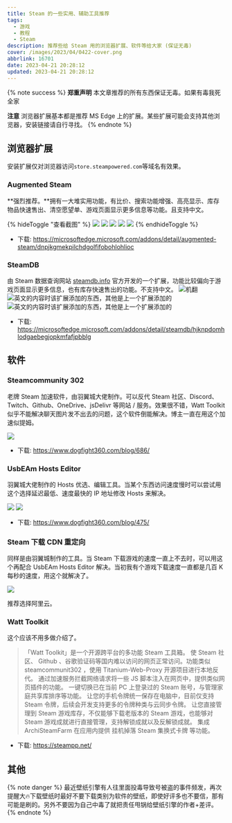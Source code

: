 ```yaml
---
title: Steam 的一些实用、辅助工具推荐
tags:
  - 游戏
  - 教程
  - Steam
description: 推荐些给 Steam 用的浏览器扩展、软件等给大家 (保证无毒)
cover: /images/2023/04/0422-cover.png
abbrlink: 16701
date: 2023-04-21 20:28:12
updated: 2023-04-21 20:28:12
---
```


{% note success %}
**郑重声明**
本文章推荐的所有东西保证无毒。如果有毒我死全家

**注意**
浏览器扩展基本都是推荐 MS Edge 上的扩展。某些扩展可能会支持其他浏览器，安装链接请自行寻找。
{% endnote %}

## 浏览器扩展
安装扩展仅对浏览器访问`store.steampowered.com`等域名有效果。

### Augmented Steam
**强烈推荐。**拥有一大堆实用功能，有比价、搜索功能增强、高亮显示、库存物品快速售出、清空愿望单、游戏页面显示更多信息等功能。且支持中文。

{% hideToggle "查看截图" %}
![](/images/2023/04/QQ截图20230421203655.png)
![](/images/2023/04/QQ截图20230421203739.png)
![](/images/2023/04/QQ截图20230421203839.png)
![](/images/2023/04/QQ截图20230421203907.png)
![](/images/2023/04/QQ截图20230421204015.png)
{% endhideToggle %}

* 下载: https://microsoftedge.microsoft.com/addons/detail/augmented-steam/dnpjkgmekpilchdgolfifobohlohlioc

### SteamDB
由 Steam 数据查询网站 [steamdb.info](https://steamdb.info) 官方开发的一个扩展，功能比较偏向于游戏页面显示更多信息，也有库存快速售出的功能。不支持中文。
![机翻](/images/2023/04/QQ截图20230421204205.png)
![英文的内容时该扩展添加的东西，其他是上一个扩展添加的](/images/2023/04/QQ截图20230421204342.png)
![英文的内容时该扩展添加的东西，其他是上一个扩展添加的](/images/2023/04/QQ截图20230421204410.png)

* 下载: https://microsoftedge.microsoft.com/addons/detail/steamdb/hjknpdomhlodgaebegjopkmfafjpbblg

## 软件
### Steamcommunity 302
老牌 Steam 加速软件，由羽翼城大佬制作。可以反代 Steam 社区、Discord、Twitch、Github、OneDrive、jsDelivr 等网站 / 服务。效果很不错，Watt Toolkit 似乎不能解决聊天图片发不出去的问题，这个软件倒能解决。博主一直在用这个加速似提姆。

![](/images/2023/04/QQ截图20230421205533.png)

* 下载: https://www.dogfight360.com/blog/686/

### UsbEAm Hosts Editor
羽翼城大佬制作的 Hosts 优选、编辑工具。当某个东西访问速度慢时可以尝试用这个选择延迟最低、速度最快的 IP 地址修改 Hosts 来解决。

![](/images/2023/04/屏幕截图-2023-04-21-210154.png)
![](/images/2023/04/QQ截图20230421210304.png)

* 下载: https://www.dogfight360.com/blog/475/

### Steam 下载 CDN 重定向
同样是由羽翼城制作的工具。当 Steam 下载游戏的速度一直上不去时，可以用这个再配合 UsbEAm Hosts Editor 解决。当初我有个游戏下载速度一直都是几百 K 每秒的速度，用这个就解决了。

![](/images/2023/04/QQ截图20230421210606.png)

推荐选择阿里云。

### Watt Toolkit
这个应该不用多做介绍了。

> 「Watt Toolkit」是一个开源跨平台的多功能 Steam 工具箱。
> 使 Steam 社区、 Github 、谷歌验证码等国内难以访问的网页正常访问。功能类似 steamcommunit302 ，使用 Titanium-Web-Proxy 开源项目进行本地反代。
> 通过加速服务拦截网络请求将一些 JS 脚本注入在网页中，提供类似网页插件的功能。
> 一键切换已在当前 PC 上登录过的 Steam 账号，与管理家庭共享库排序等功能。
> 让您的手机令牌统一保存在电脑中，目前仅支持 Steam 令牌，后续会开发支持更多的令牌种类与云同步令牌。
> 让您直接管理到 Steam 游戏库存，不仅能够下载老版本的 Steam 游戏，也能够对 Steam 游戏成就进行直接管理，支持解锁成就以及反解锁成就。
> 集成 ArchiSteamFarm 在应用内提供 挂机掉落 Steam 集换式卡牌 等功能。

* 下载: https://steampp.net/

## 其他
{% note danger %}
最近壁纸引擎有人往里面投毒导致号被盗的事件频发，再次提醒大🔥下载壁纸时最好不要下载类别为软件的壁纸，即使好评多也不要信，那有可能是刷的。另外不要因为自己中毒了就把责任甩锅给壁纸引擎的作者+差评。
{% endnote %}